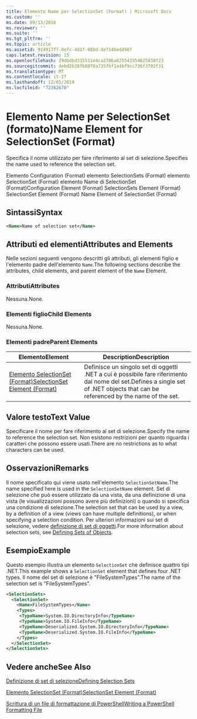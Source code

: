 ```yaml
---
title: Elemento Name per SelectionSet (Format) | Microsoft Docs
ms.custom: ''
ms.date: 09/13/2016
ms.reviewer: ''
ms.suite: ''
ms.tgt_pltfrm: ''
ms.topic: article
ms.assetid: 914917f7-0efc-4d1f-88bd-de714bedd98f
caps.latest.revision: 15
ms.openlocfilehash: 29dbdbd335511e4ca2706a625541554825838f23
ms.sourcegitcommit: debd2b38fb8070a7357bf1a4bf9cc736f3702f31
ms.translationtype: MT
ms.contentlocale: it-IT
ms.lasthandoff: 12/05/2019
ms.locfileid: "72362670"
---
```

# <a name="name-element-for-selectionset-format"></a><span data-ttu-id="21afb-102">Elemento Name per SelectionSet (formato)</span><span class="sxs-lookup"><span data-stu-id="21afb-102">Name Element for SelectionSet (Format)</span></span>

<span data-ttu-id="21afb-103">Specifica il nome utilizzato per fare riferimento al set di selezione.</span><span class="sxs-lookup"><span data-stu-id="21afb-103">Specifies the name used to reference the selection set.</span></span>

<span data-ttu-id="21afb-104">Elemento Configuration (Format) elemento SelectionSets (Format) elemento SelectionSet (Format) elemento Name di SelectionSet (Format)</span><span class="sxs-lookup"><span data-stu-id="21afb-104">Configuration Element (Format) SelectionSets Element (Format) SelectionSet Element (Format) Name Element of SelectionSet (Format)</span></span>

## <a name="syntax"></a><span data-ttu-id="21afb-105">Sintassi</span><span class="sxs-lookup"><span data-stu-id="21afb-105">Syntax</span></span>

```xml
<Name>Name of selection set</Name>
```

## <a name="attributes-and-elements"></a><span data-ttu-id="21afb-106">Attributi ed elementi</span><span class="sxs-lookup"><span data-stu-id="21afb-106">Attributes and Elements</span></span>

<span data-ttu-id="21afb-107">Nelle sezioni seguenti vengono descritti gli attributi, gli elementi figlio e l'elemento padre dell'elemento `Name`.</span><span class="sxs-lookup"><span data-stu-id="21afb-107">The following sections describe the attributes, child elements, and parent element of the `Name` Element.</span></span>

### <a name="attributes"></a><span data-ttu-id="21afb-108">Attributi</span><span class="sxs-lookup"><span data-stu-id="21afb-108">Attributes</span></span>

<span data-ttu-id="21afb-109">Nessuna.</span><span class="sxs-lookup"><span data-stu-id="21afb-109">None.</span></span>

### <a name="child-elements"></a><span data-ttu-id="21afb-110">Elementi figlio</span><span class="sxs-lookup"><span data-stu-id="21afb-110">Child Elements</span></span>

<span data-ttu-id="21afb-111">Nessuna.</span><span class="sxs-lookup"><span data-stu-id="21afb-111">None.</span></span>

### <a name="parent-elements"></a><span data-ttu-id="21afb-112">Elementi padre</span><span class="sxs-lookup"><span data-stu-id="21afb-112">Parent Elements</span></span>

|<span data-ttu-id="21afb-113">Elemento</span><span class="sxs-lookup"><span data-stu-id="21afb-113">Element</span></span>|<span data-ttu-id="21afb-114">Description</span><span class="sxs-lookup"><span data-stu-id="21afb-114">Description</span></span>|
|-------------|-----------------|
|[<span data-ttu-id="21afb-115">Elemento SelectionSet (Format)</span><span class="sxs-lookup"><span data-stu-id="21afb-115">SelectionSet Element (Format)</span></span>](./selectionset-element-format.md)|<span data-ttu-id="21afb-116">Definisce un singolo set di oggetti .NET a cui è possibile fare riferimento dal nome del set.</span><span class="sxs-lookup"><span data-stu-id="21afb-116">Defines a single set of .NET objects that can be referenced by the name of the set.</span></span>|

## <a name="text-value"></a><span data-ttu-id="21afb-117">Valore testo</span><span class="sxs-lookup"><span data-stu-id="21afb-117">Text Value</span></span>

<span data-ttu-id="21afb-118">Specificare il nome per fare riferimento al set di selezione.</span><span class="sxs-lookup"><span data-stu-id="21afb-118">Specify the name to reference the selection set.</span></span> <span data-ttu-id="21afb-119">Non esistono restrizioni per quanto riguarda i caratteri che possono essere usati.</span><span class="sxs-lookup"><span data-stu-id="21afb-119">There are no restrictions as to what characters can be used.</span></span>

## <a name="remarks"></a><span data-ttu-id="21afb-120">Osservazioni</span><span class="sxs-lookup"><span data-stu-id="21afb-120">Remarks</span></span>

<span data-ttu-id="21afb-121">Il nome specificato qui viene usato nell'elemento `SelectionSetName`.</span><span class="sxs-lookup"><span data-stu-id="21afb-121">The name specified here is used in the `SelectionSetName` element.</span></span> <span data-ttu-id="21afb-122">Set di selezione che può essere utilizzato da una vista, da una definizione di una vista (le visualizzazioni possono avere più definizioni) o quando si specifica una condizione di selezione.</span><span class="sxs-lookup"><span data-stu-id="21afb-122">The selection set that can be used by a view, by a definition of a view (views can have multiple definitions), or when specifying a selection condition.</span></span> <span data-ttu-id="21afb-123">Per ulteriori informazioni sui set di selezione, vedere [definizione di set di oggetti](./defining-selection-sets.md).</span><span class="sxs-lookup"><span data-stu-id="21afb-123">For more information about selection sets, see [Defining Sets of Objects](./defining-selection-sets.md).</span></span>

## <a name="example"></a><span data-ttu-id="21afb-124">Esempio</span><span class="sxs-lookup"><span data-stu-id="21afb-124">Example</span></span>

<span data-ttu-id="21afb-125">Questo esempio illustra un elemento `SelectionSet` che definisce quattro tipi .NET.</span><span class="sxs-lookup"><span data-stu-id="21afb-125">This example shows a `SelectionSet` element that defines four .NET types.</span></span> <span data-ttu-id="21afb-126">Il nome del set di selezione è "FileSystemTypes".</span><span class="sxs-lookup"><span data-stu-id="21afb-126">The name of the selection set is "FileSystemTypes".</span></span>

```xml
<SelectionSets>
  <SelectionSet>
    <Name>FileSystemTypes</Name>
    <Types>
     <TypeName>System.IO.DirectoryInfo</TypeName>
     <TypeName>System.IO.FileInfo</TypeName>
     <TypeName>Deserialized.System.IO.DirectoryInfo</TypeName>
     <TypeName>Deserialized.System.IO.FileInfo</TypeName>
    </Types>
  </SelectionSet>
</SelectionSets>
```

## <a name="see-also"></a><span data-ttu-id="21afb-127">Vedere anche</span><span class="sxs-lookup"><span data-stu-id="21afb-127">See Also</span></span>

[<span data-ttu-id="21afb-128">Definizione di set di selezione</span><span class="sxs-lookup"><span data-stu-id="21afb-128">Defining Selection Sets</span></span>](./defining-selection-sets.md)

[<span data-ttu-id="21afb-129">Elemento SelectionSet (Format)</span><span class="sxs-lookup"><span data-stu-id="21afb-129">SelectionSet Element (Format)</span></span>](./selectionset-element-format.md)

[<span data-ttu-id="21afb-130">Scrittura di un file di formattazione di PowerShell</span><span class="sxs-lookup"><span data-stu-id="21afb-130">Writing a PowerShell Formatting File</span></span>](./writing-a-powershell-formatting-file.md)
